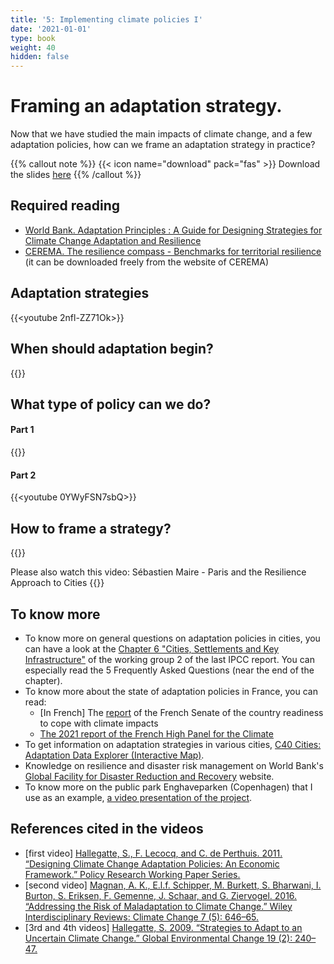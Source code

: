 ```yaml
---
title: '5: Implementing climate policies I'
date: '2021-01-01'
type: book
weight: 40
hidden: false
---
```


# Framing an adaptation strategy.

<!--more-->

Now that we have studied the main impacts of climate change, and a few adaptation policies, how can we frame an adaptation strategy in practice?

{{% callout note %}}
{{< icon name="download" pack="fas" >}} Download the slides [here](http://www.centre-cired.fr/wp-content/uploads/2021/10/course-adaptation.pdf)
{{% /callout %}}

## Required reading

- [World Bank. Adaptation Principles : A Guide for Designing Strategies for Climate Change Adaptation and Resilience](https://openknowledge.worldbank.org/handle/10986/34780)
- [CEREMA. The resilience compass - Benchmarks for territorial resilience](https://www.cerema.fr/fr/centre-ressources/boutique/resilience-compass-benchmarks-territorial-resilience) (it can be downloaded freely from the website of CEREMA)

## Adaptation strategies
{{<youtube 2nfl-ZZ71Ok>}}
## When should adaptation begin?
{{<youtube LyOpq9aKWGU>}}
## What type of policy can we do?
#### Part 1
{{<youtube O5yUMhlG5Ag>}}
#### Part 2
{{<youtube 0YWyFSN7sbQ>}}
## How to frame a strategy?
{{<youtube EVB1fkMgFcI>}}

Please also watch this video: Sébastien Maire - Paris and the Resilience Approach to Cities
{{<youtube IwsC4w7_4mA>}}
 


## To know more
- To know more on general questions on adaptation policies in cities, you can have a look at the [Chapter 6 "Cities, Settlements and Key Infrastructure"](https://www.ipcc.ch/report/ar6/wg2/downloads/report/IPCC_AR6_WGII_Chapter06.pdf) of the working group 2 of the last IPCC report. You can especially read the 5 Frequently Asked Questions (near the end of the chapter).
- To know more about the state of adaptation policies in France, you can read:
  - [In French] The [report](https://www.senat.fr/espace_presse/actualites/201905/adaptation_de_la_france_aux_changements_climatiques_a_lhorizon_2050.html) of the French Senate of the country readiness to cope with climate impacts 
  - [The 2021 report of the French High Panel for the Climate](https://www.hautconseilclimat.fr/publications/rapport-annuel-2021-renforcer-lattenuation-engager-ladaptation/)
- To get information on adaptation strategies in various cities, [C40 Cities: Adaptation Data Explorer (Interactive Map)](https://www.c40knowledgehub.org/s/article/Adaptation-Data-Explorer-City?language=en_US).
- Knowledge on resilience and disaster risk management on World Bank's [Global Facility for Disaster Reduction and Recovery](https://www.gfdrr.org/en/knowledge-hub) website.
- To know more on the public park Enghaveparken (Copenhagen) that I use as an example, [a video presentation of the project](https://www.youtube.com/watch?v=e5gjLW2PRfs).

## References cited in the videos
- [first video] [Hallegatte, S., F. Lecocq, and C. de Perthuis. 2011. “Designing Climate Change Adaptation Policies: An Economic Framework.” Policy Research Working Paper Series.](https://elibrary.worldbank.org/doi/abs/10.1596/1813-9450-5568)
- [second video] [Magnan, A. K., E.l.f. Schipper, M. Burkett, S. Bharwani, I. Burton, S. Eriksen, F. Gemenne, J. Schaar, and G. Ziervogel. 2016. “Addressing the Risk of Maladaptation to Climate Change.” Wiley Interdisciplinary Reviews: Climate Change 7 (5): 646–65.](https://doi.org/10.1002/wcc.409)
- [3rd and 4th videos] [Hallegatte, S. 2009. “Strategies to Adapt to an Uncertain Climate Change.” Global Environmental Change 19 (2): 240–47.](https://doi.org/10.1016/j.gloenvcha.2008.12.003.)

